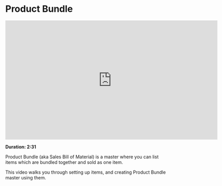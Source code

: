 # Product Bundle

<iframe width="660" height="371" src="https://www.youtube.com/embed/" frameborder="0" allowfullscreen></iframe>

**Duration: 2:31**

Product Bundle (aka Sales Bill of Material) is a master where you can list items which are bundled together and sold as one item.

This video walks you through setting up items, and creating Product Bundle master using them.
